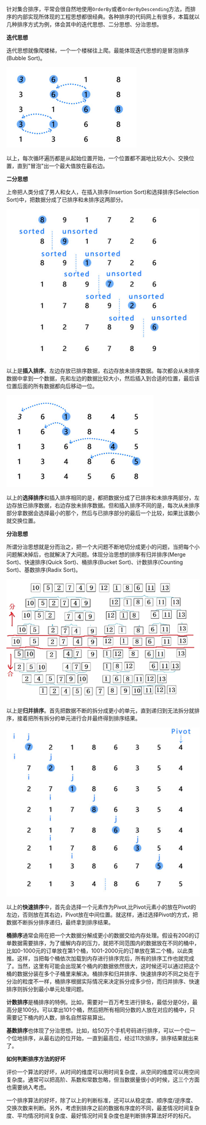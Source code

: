 针对集合排序，平常会很自然地使用`OrderBy`或者`OrderByDescending`方法，而排序的内部实现所体现的工程思想都很经典。各种排序的代码网上有很多，本篇就以几种排序方式为例，体会其中的迭代思想、二分思想、分治思想。

**迭代思想**

迭代思想就像爬楼梯，一个一个楼梯往上爬。最能体现迭代思想的是冒泡排序(Bubble Sort)。

![冒泡排序](imgs/bubble_sort_01.jpg)

以上，每次循环遍历都是从起始位置开始，一个位置都不漏地比较大小、交换位置，直到"冒泡"出一个最大值放在最右边。

**二分思想**

上帝把人类分成了男人和女人，在插入排序(Insertion Sort)和选择排序(Selection Sort)中，把数据分成了已排序和未排序这两部分。

![插入排序](imgs/insertion_sort.jpg)

以上是**插入排序**。左边存放已排序数据，右边存放未排序数据。每次都会从未排序数据中拿到一个数据，先和左边的数据比较大小，然后插入到合适的位置，最后该位置后面的所有数据都向后移动一位。

![插入排序](imgs/selection_sort.jpg)

以上的**选择排序**和插入排序相同的是，都把数据分成了已排序和未排序两部分，左边存放已排序数据，右边存放未排序数据。但和插入排序不同的是，每次从未排序部分拿数据会选择最小的那个，然后与已排序部分的最后一个比较，如果比该数小就交换位置。

**分治思想**

所谓分治思想就是分而治之，把一个大问题不断地切分成更小的问题，当把每个小问题解决掉后，也就解决了大问题。体现分治思想的排序有归并排序(Merge Sort)、快速排序(Quick Sort)、桶排序(Bucket Sort)、计数排序(Counting Sort)、基数排序(Radix Sort)。

![归并排序](imgs/merge_sort.jpg)

以上是**归并排序**。首先把数据不断的拆分成更小的单元，直到递归到无法拆分就排序，接着把所有拆分的单元进行合并最终得到排序结果。


![快速排序](imgs/quick_sort.jpg)

以上的**快速排序**中，首先会选择一个元素作为Pivot,比Pivot元素小的放在Pivot的左边，否则放在其右边，Pivot放在中间位置。就这样，通过选择Pivot的方式，把数据不断拆分排序递归，最终拿到排序结果。

**桶排序**通常会用在把一个大数据分解成更小的数据交给内存处理。假设有20G的订单数据需要排序，为了缓解内存的压力，就把不同范围内的数据放在不同的桶中，比如0-1000元的订单放在第1个桶，1001-2000元的订单放在第二个桶，以此类推。这样，当把每个桶依次加载到内存进行排序完后，所有的排序工作也就完成了。当然，这里有可能会出现某个桶内的数据依然很大，这时候还可以通过把这个桶的数据分装在多个子桶里来解决。桶排序和归并排序、快速排序的不同之处在于分治的粒度不一样，桶排序根据实际情况来决定拆分成多少份，而归并排序、快速排序则拆分到最小单元处理问题。

**计数排序**是桶排序的特例。比如，需要对一百万考生进行排名，最低分是0分，最高分是100分。可以拿出101个桶，然后把所有相同分数的人放在对应的桶中，只需要记下桶内的人数，排名自然容易算出。

**基数排序**也体现了分治思想。比如，给50万个手机号码进行排序，可以一个位一个位地排序，从最右边的位开始，一直到最高位，经过11次排序，排序结果就出来了。

**如何判断排序方法的好坏**

评价一个算法的好坏，从时间的维度可以用时间复杂度，从空间的维度可以用空间复杂度。通常可以把高阶、系数和常数忽略，但当数据量很小的时候，这三个方面也需要纳入考虑。

一个排序算法的好坏，除了以上的判断标准，还可以从稳定度、顺序度/逆序度、交换次数来判断。另外，考虑到排序之前的数据有序度的不同，最差情况时间复杂度、平均情况时间复杂度、最好情况时间复杂度也是判断排序算法好坏的标尺。











